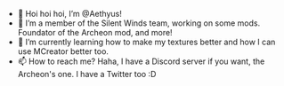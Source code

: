 - 👋 Hoi hoi hoi, I’m @Aethyus!
- 👀 I’m a member of the Silent Winds team, working on some mods. Foundator of the Archeon mod, and more!
- 🌱 I’m currently learning how to make my textures better and how I can use MCreator better too.
- 📫 How to reach me? Haha, I have a Discord server if you want, the Archeon's one. I have a Twitter too :D

<!---
Aethyus/Aethyus is a ✨ special ✨ repository because its `README.md` (this file) appears on your GitHub profile.
You can click the Preview link to take a look at your changes.
--->
